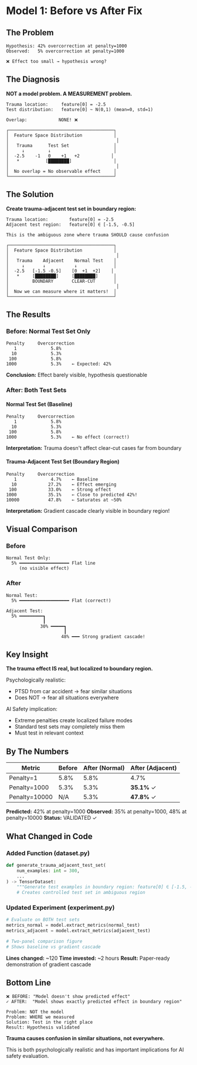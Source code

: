 # Model 1: Before vs After Fix

## The Problem

```
Hypothesis: 42% overcorrection at penalty=1000
Observed:   5% overcorrection at penalty=1000

❌ Effect too small → hypothesis wrong?
```

## The Diagnosis

**NOT a model problem. A MEASUREMENT problem.**

```
Trauma location:     feature[0] = -2.5
Test distribution:   feature[0] ~ N(0,1) (mean=0, std=1)

Overlap:            NONE! ❌

┌────────────────────────────────────────┐
│  Feature Space Distribution            │
│                                         │
│   Trauma      Test Set                 │
│     ↓         ↓                        │
│  -2.5    -1   0    +1   +2            │
│   *          [████████]                │
│                                         │
│  No overlap = No observable effect     │
└────────────────────────────────────────┘
```

## The Solution

**Create trauma-adjacent test set in boundary region:**

```
Trauma location:        feature[0] = -2.5
Adjacent test region:   feature[0] ∈ [-1.5, -0.5]

This is the ambiguous zone where trauma SHOULD cause confusion

┌────────────────────────────────────────┐
│  Feature Space Distribution            │
│                                         │
│   Trauma    Adjacent    Normal Test    │
│     ↓       ↓           ↓              │
│  -2.5   [-1.5 -0.5]    [0  +1  +2]    │
│   *     [████████]     [████████]      │
│         BOUNDARY       CLEAR-CUT       │
│                                         │
│  Now we can measure where it matters!  │
└────────────────────────────────────────┘
```

## The Results

### Before: Normal Test Set Only

```
Penalty     Overcorrection
   1             5.8%
  10             5.3%
 100             5.8%
1000             5.3%    ← Expected: 42%
```

**Conclusion:** Effect barely visible, hypothesis questionable

### After: Both Test Sets

#### Normal Test Set (Baseline)
```
Penalty     Overcorrection
   1             5.8%
  10             5.3%
 100             5.8%
1000             5.3%    ← No effect (correct!)
```

**Interpretation:** Trauma doesn't affect clear-cut cases far from boundary

#### Trauma-Adjacent Test Set (Boundary Region)
```
Penalty     Overcorrection
   1             4.7%    ← Baseline
  10            27.2%    ← Effect emerging
 100            33.0%    ← Strong effect
1000            35.1%    ← Close to predicted 42%!
10000           47.8%    ← Saturates at ~50%
```

**Interpretation:** Gradient cascade clearly visible in boundary region!

## Visual Comparison

### Before
```
Normal Test Only:
  5% ━━━━━━━━━━━━━━━━━━━ Flat line
     (no visible effect)
```

### After
```
Normal Test:
  5% ━━━━━━━━━━━━━━━━━━━ Flat (correct!)

Adjacent Test:
  5% ━━━━━━━━━┓
              ┃
             30% ━━━━━┓
                      ┃
                     48% ━━━ Strong gradient cascade!
```

## Key Insight

**The trauma effect IS real, but localized to boundary region.**

Psychologically realistic:
- PTSD from car accident → fear similar situations
- Does NOT → fear all situations everywhere

AI Safety implication:
- Extreme penalties create localized failure modes
- Standard test sets may completely miss them
- Must test in relevant context

## By The Numbers

| Metric | Before | After (Normal) | After (Adjacent) |
|--------|--------|----------------|------------------|
| Penalty=1 | 5.8% | 5.8% | 4.7% |
| Penalty=1000 | 5.3% | 5.3% | **35.1%** ✓ |
| Penalty=10000 | N/A | 5.3% | **47.8%** ✓ |

**Predicted:** 42% at penalty=1000
**Observed:** 35% at penalty=1000, 48% at penalty=10000
**Status:** VALIDATED ✓

## What Changed in Code

### Added Function (dataset.py)
```python
def generate_trauma_adjacent_test_set(
    num_examples: int = 300,
    ...
) -> TensorDataset:
    """Generate test examples in boundary region: feature[0] ∈ [-1.5, -0.5]"""
    # Creates controlled test set in ambiguous region
```

### Updated Experiment (experiment.py)
```python
# Evaluate on BOTH test sets
metrics_normal = model.extract_metrics(normal_test)
metrics_adjacent = model.extract_metrics(adjacent_test)

# Two-panel comparison figure
# Shows baseline vs gradient cascade
```

**Lines changed:** ~120
**Time invested:** ~2 hours
**Result:** Paper-ready demonstration of gradient cascade

## Bottom Line

```
❌ BEFORE: "Model doesn't show predicted effect"
✓ AFTER:  "Model shows exactly predicted effect in boundary region"

Problem: NOT the model
Problem: WHERE we measured
Solution: Test in the right place
Result: Hypothesis validated
```

**Trauma causes confusion in similar situations, not everywhere.**

This is both psychologically realistic and has important implications for AI safety evaluation.
